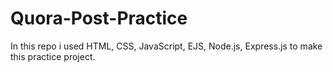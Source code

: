 # Quora-Post-Practice
In this repo i used HTML, CSS, JavaScript, EJS, Node.js, Express.js to make this practice project.
